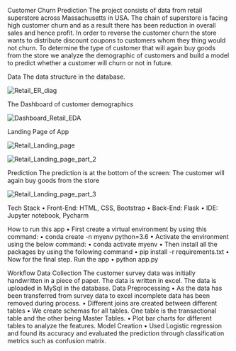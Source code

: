 Customer Churn Prediction
The project consists of data from retail superstore across Massachusetts in USA. The chain of superstore is facing high customer churn and as a result there has been reduction in overall sales and hence profit.
In order to reverse the customer churn the store wants to distribute discount coupons to customers whom they thing would not churn. To determine the type of customer that will again buy goods from the store we analyze the demographic of customers and build a model to predict whether a customer will churn or not in future.

Data 
The data structure in the database.

![Retail_ER_diag](https://user-images.githubusercontent.com/40518603/112862186-2351e180-90d3-11eb-9a8d-31101a67e8df.png)
 
The Dashboard of customer demographics
 
![Dashboard_Retail_EDA](https://user-images.githubusercontent.com/40518603/112862337-4bd9db80-90d3-11eb-9721-15265adc6892.png)

Landing Page of App
 
![Retail_Landing_page](https://user-images.githubusercontent.com/40518603/112862424-5eecab80-90d3-11eb-8146-56782734272e.png)

![Retail_Landing_page_part_2](https://user-images.githubusercontent.com/40518603/112862454-66ac5000-90d3-11eb-85c9-861f9e9ec7d7.png)

 
Prediction 
The prediction is at the bottom of the screen: The customer will again buy goods from the store

![Retail_Landing_page_part_3](https://user-images.githubusercontent.com/40518603/112862518-79268980-90d3-11eb-821c-8d2fe208e0da.png)

Tech Stack
•	Front-End: HTML, CSS, Bootstrap
•	Back-End: Flask
•	IDE: Jupyter notebook, Pycharm

How to run this app
•	First create a virtual environment by using this command:
•	conda create -n myenv python=3.6
•	Activate the environment using the below command:
•	conda activate myenv
•	Then install all the packages by using the following command
•	pip install -r requirements.txt
•	Now for the final step. Run the app
•	python app.py

Workflow
Data Collection
The customer survey data was initially handwritten in a piece of paper. The data is written in excel. The data is uploaded in MySql in the database.
Data Preprocessing
•	As the data has been transferred from survey data to excel incomplete data has been removed during process.
•	Different  joins are created between different tables
•	We create schemas for all tables. One table is the transactional table and the other being Master Tables.
•	Plot bar charts for different tables to analyze the features.
Model Creation
•	Used Logistic regression and found its accuracy and evaluated the prediction through classification metrics such as confusion matrix.
